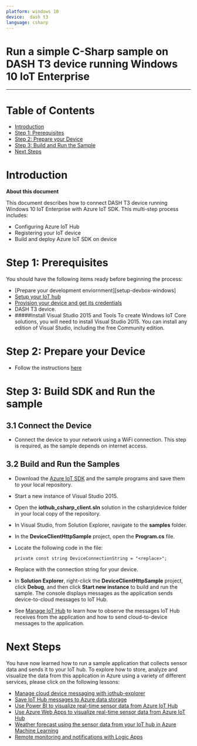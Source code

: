 ```yaml
---
platform: windows 10
device:  dash t3
language: csharp
---
```


Run a simple C-Sharp sample on  DASH T3 device running Windows 10 IoT Enterprise
===
---

# Table of Contents

-   [Introduction](#Introduction)
-   [Step 1: Prerequisites](#Prerequisites)
-   [Step 2: Prepare your Device](#PrepareDevice)
-   [Step 3: Build and Run the Sample](#Build)
-   [Next Steps](#NextSteps)

<a name="Introduction"></a>
# Introduction

**About this document**

This document describes how to connect  DASH T3 device running Windows 10 IoT Enterprise with Azure IoT SDK. This multi-step process includes:
-   Configuring Azure IoT Hub
-   Registering your IoT device
-   Build and deploy Azure IoT SDK on device

<a name="Prerequisites"></a>
# Step 1: Prerequisites

You should have the following items ready before beginning the process:

-   [Prepare your development enviornment][setup-devbox-windows]
-   [Setup your IoT hub][lnk-setup-iot-hub]
-   [Provision your device and get its credentials][lnk-manage-iot-hub]
-   DASH T3 device.
-  	#####Install Visual Studio 2015 and Tools
 	To create Windows IoT Core solutions, you will need to install Visual Studio 2015. You can install any edition of Visual Studio, including the free Community edition.


<a name="PrepareDevice"></a>
# Step 2: Prepare your Device

-  Follow the instructions [here](http://www.pioneersolution.com/tablets/t3/)


<a name="Build"></a>
# Step 3: Build SDK and Run the sample


## 3.1 Connect the Device
-	Connect the device to your network using a WiFi connection. This step is required, as the sample depends on internet access.

## 3.2 Build and Run the Samples
-	Download the [Azure IoT SDK](https://github.com/Azure/azure-iot-sdk-csharp) and the sample programs and save them to your local repository.

-	Start a new instance of Visual Studio 2015.

-	Open the **iothub_csharp_client.sln** solution in the csharp\device folder in your local copy of the repository.

-	In Visual Studio, from Solution Explorer, navigate to the **samples** folder.

-	In the **DeviceClientHttpSample** project, open the **Program.cs** file.

-	Locate the following code in the file:
	
		private const string DeviceConnectionString = "<replace>";

-	Replace <replace> with the connection string for your device.

-	In **Solution Explorer**, right-click the **DeviceClientHttpSample** project, click **Debug**, and then click **Start new instance** to build and run the sample. The console displays messages as the application sends device-to-cloud messages to IoT Hub.

-	See [Manage IoT Hub](https://github.com/Azure/azure-iot-device-ecosystem/blob/master/manage_iot_hub.md) to learn how to observe the messages IoT Hub receives from the application and how to send cloud-to-device messages to the application.

<a name="NextSteps"></a>
# Next Steps

You have now learned how to run a sample application that collects sensor data and sends it to your IoT hub. To explore how to store, analyze and visualize the data from this application in Azure using a variety of different services, please click on the following lessons:

-   [Manage cloud device messaging with iothub-explorer]
-   [Save IoT Hub messages to Azure data storage]
-   [Use Power BI to visualize real-time sensor data from Azure IoT Hub]
-   [Use Azure Web Apps to visualize real-time sensor data from Azure IoT Hub]
-   [Weather forecast using the sensor data from your IoT hub in Azure Machine Learning]
-   [Remote monitoring and notifications with Logic Apps]   

[Manage cloud device messaging with iothub-explorer]: https://docs.microsoft.com/en-us/azure/iot-hub/iot-hub-explorer-cloud-device-messaging
[Save IoT Hub messages to Azure data storage]: https://docs.microsoft.com/en-us/azure/iot-hub/iot-hub-store-data-in-azure-table-storage
[Use Power BI to visualize real-time sensor data from Azure IoT Hub]: https://docs.microsoft.com/en-us/azure/iot-hub/iot-hub-live-data-visualization-in-power-bi
[Use Azure Web Apps to visualize real-time sensor data from Azure IoT Hub]: https://docs.microsoft.com/en-us/azure/iot-hub/iot-hub-live-data-visualization-in-web-apps
[Weather forecast using the sensor data from your IoT hub in Azure Machine Learning]: https://docs.microsoft.com/en-us/azure/iot-hub/iot-hub-weather-forecast-machine-learning
[Remote monitoring and notifications with Logic Apps]: https://docs.microsoft.com/en-us/azure/iot-hub/iot-hub-monitoring-notifications-with-azure-logic-apps
[lnk-setup-iot-hub]: ../setup_iothub.md
[lnk-manage-iot-hub]: ../manage_iot_hub.md